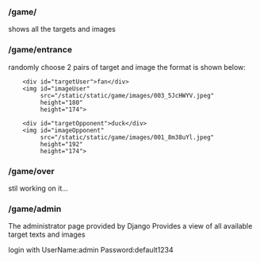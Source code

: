 ### /game/ 
shows all the targets and images

### /game/entrance
randomly choose 2 pairs of target and image
the format is shown below:

```
	<div id="targetUser">fan</div>
    <img id="imageUser"
    	 src="/static/static/game/images/003_5JcHWYV.jpeg" 
     	 height="180"
     	 height="174">

  	<div id="targetOpponent">duck</div>
    <img id="imageOpponent"
    	 src="/static/static/game/images/001_8m38uYl.jpeg" 
     	 height="192"
     	 height="174">

```

### /game/over
stil working on it...

### /game/admin
The administrator page provided by Django
Provides a view of all available target texts and images

login with
UserName:admin
Password:default1234

